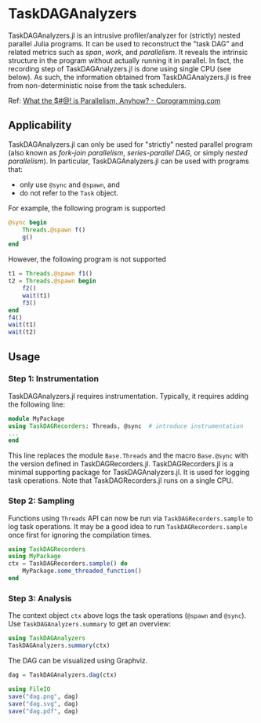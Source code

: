 # TaskDAGAnalyzers

TaskDAGAnalyzers.jl is an intrusive profiler/analyzer for (strictly) nested
parallel Julia programs.  It can be used to reconstruct the "task DAG" and
related metrics such as *span*, *work*, and *parallelism*.  It reveals the
intrinsic structure in the program without actually running it in parallel.  In
fact, the recording step of TaskDAGAnalyzers.jl is done using single CPU (see
below).  As such, the information obtained from TaskDAGAnalyzers.jl is free from
non-deterministic noise from the task schedulers.

Ref:
[What the $#@! is Parallelism, Anyhow? - Cprogramming.com](https://www.cprogramming.com/parallelism.html)

## Applicability

TaskDAGAnalyzers.jl can only be used for "strictly" nested parallel program
(also known as *fork-join parallelism*, *series-parallel DAG*, or simply *nested
parallelism*). In particular, TaskDAGAnalyzers.jl can be used with programs
that:

* only use `@sync` and `@spawn`, and
* do not refer to the `Task` object.

For example, the following program is supported

```julia
@sync begin
    Threads.@spawn f()
    g()
end
```

However, the following program is not supported

```julia
t1 = Threads.@spawn f1()
t2 = Threads.@spawn begin
    f2()
    wait(t1)
    f3()
end
f4()
wait(t1)
wait(t2)
```

## Usage

### Step 1: Instrumentation

TaskDAGAnalyzers.jl requires instrumentation. Typically, it requires adding
the following line:

```julia
module MyPackage
using TaskDAGRecorders: Threads, @sync  # introduce instrumentation
...
end
```

This line replaces the module `Base.Threads` and the macro `Base.@sync` with the
version defined in TaskDAGRecorders.jl.  TaskDAGRecorders.jl is a minimal
supporting package for TaskDAGAnalyzers.jl.  It is used for logging task
operations.  Note that TaskDAGRecorders.jl runs on a single CPU.

### Step 2: Sampling

Functions using `Threads` API can now be run via `TaskDAGRecorders.sample` to
log task operations.  It may be a good idea to run `TaskDAGRecorders.sample`
once first for ignoring the compilation times.

```julia
using TaskDAGRecorders
using MyPackage
ctx = TaskDAGRecorders.sample() do
    MyPackage.some_threaded_function()
end
```

### Step 3: Analysis

The context object `ctx` above logs the task operations (`@spawn` and `@sync`).
Use `TaskDAGAnalyzers.summary` to get an overview:

```julia
using TaskDAGAnalyzers
TaskDAGAnalyzers.summary(ctx)
```

The DAG can be visualized using Graphviz.

```julia
dag = TaskDAGAnalyzers.dag(ctx)

using FileIO
save("dag.png", dag)
save("dag.svg", dag)
save("dag.pdf", dag)
```
